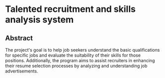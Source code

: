 # Talented recruitment and skills analysis system

## Abstract
 The project's goal is to help job seekers understand the basic qualifications for specific jobs and evaluate the suitability of their skills for those positions. Additionally, the program aims to assist recruiters in enhancing their resume selection processes by analyzing and understanding job advertisements.
 
